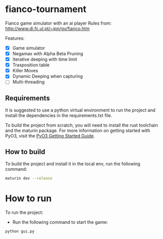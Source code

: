 # fianco-tournament

Fianco game simulator with an ai player
Rules from: http://www.di.fc.ul.pt/~jpn/gv/fianco.htm

Features:

- [x] Game simulator
- [x] Negamax with Alpha Beta Pruning
- [x] Iterative deeping with time limit
- [x] Trasposition table
- [x] Killer Moves
- [x] Dynamic Deeping when capturing
- [ ] Multi-threading

## Requirements

It is suggested to use a python virtual environment to run the project and install the dependencies in the requirements.txt file.

To build the project from scratch, you will need to install the rust toolchain and the maturin package. For more information on getting started with PyO3, visit the [PyO3 Getting Started Guide](https://pyo3.rs/v0.22.3/getting-started).

## How to build

To build the project and install it in the local env, run the following command:

```bash
maturin dev --release
```

# How to run

To run the project:

- Run the following command to start the game:

```bash
python gui.py
```
